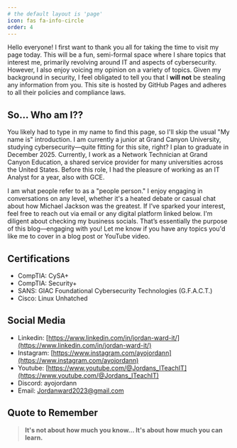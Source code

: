 ```yaml
---
# the default layout is 'page'
icon: fas fa-info-circle
order: 4
---
```

Hello everyone! I first want to thank you all for taking the time to visit my page today. This will be a fun, semi-formal space where I share topics that interest me, primarily revolving around IT and aspects of cybersecurity. However, I also enjoy voicing my opinion on a variety of topics. Given my background in security, I feel obligated to tell you that I **will not**  be stealing any information from you. This site is hosted by GitHub Pages and adheres to all their policies and compliance laws.

## So... Who am I??

You likely had to type in my name to find this page, so I'll skip the usual "My name is" introduction. I am currently a junior at Grand Canyon University, studying cybersecurity—quite fitting for this site, right? I plan to graduate in December 2025. Currently, I work as a Network Technician at Grand Canyon Education, a shared service provider for many universities across the United States. Before this role, I had the pleasure of working as an IT Analyst for a year, also with GCE. 

I am what people refer to as a "people person." I enjoy engaging in conversations on any level, whether it's a heated debate or casual chat about how Michael Jackson was the greatest. If I’ve sparked your interest, feel free to reach out via email or any digital platform linked below. I'm diligent about checking my business socials. That’s essentially the purpose of this blog—engaging with you! Let me know if you have any topics you'd like me to cover in a blog post or YouTube video.

## Certifications

- CompTIA: CySA+
- CompTIA: Security+
- SANS: GIAC Foundational Cybersecurity Technologies (G.F.A.C.T.)
- Cisco: Linux Unhatched 

## Social Media

- Linkedin: [https://www.linkedin.com/in/jordan-ward-it/](https://www.linkedin.com/in/jordan-ward-it/)
- Instagram: [https://www.instagram.com/ayojordann](https://www.instagram.com/ayojordann)
- Youtube: [https://www.youtube.com/@Jordans_ITeachIT](https://www.youtube.com/@Jordans_ITeachIT)
- Discord: ayojordann
- Email: Jordanward2023@gmail.com

## Quote to Remember

> **It's not about how much you know... It's about how much you can learn.**
